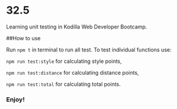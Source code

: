 # 32.5
Learning unit testing in Kodilla Web Developer Bootcamp.

##How to use

Run `npm t` in terminal to run all test. To test individual functions use:

`npm run test:style` for calculating style points,

`npm run test:distance` for calculating distance points,

`npm run test:total` for calculating total points.


### Enjoy!
